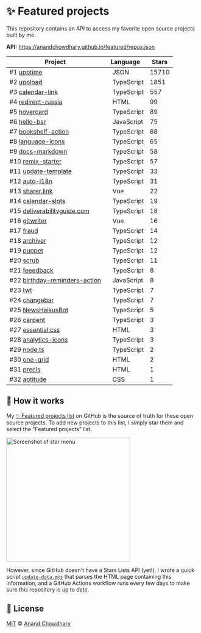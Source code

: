 # ✨ Featured projects

This repository contains an API to access my favorite open source projects built by me.

**API:** https://anandchowdhary.github.io/featured/repos.json

<!--start:generated-->

| Project | Language | Stars |
| ------- | -------- | ----------- |
| #1 [upptime](https://github.com/upptime/upptime) | <img alt="" src="https://images.weserv.nl/?url=img.spacergif.org/v1/20x20/292929.png&mask=circle" width="10" height="10"> JSON | 15710 |
| #2 [uppload](https://github.com/elninotech/uppload) | <img alt="" src="https://images.weserv.nl/?url=img.spacergif.org/v1/20x20/3178c6.png&mask=circle" width="10" height="10"> TypeScript | 1851 |
| #3 [calendar-link](https://github.com/AnandChowdhary/calendar-link) | <img alt="" src="https://images.weserv.nl/?url=img.spacergif.org/v1/20x20/3178c6.png&mask=circle" width="10" height="10"> TypeScript | 557 |
| #4 [redirect-russia](https://github.com/pabio/redirect-russia) | <img alt="" src="https://images.weserv.nl/?url=img.spacergif.org/v1/20x20/e34c26.png&mask=circle" width="10" height="10"> HTML | 99 |
| #5 [hovercard](https://github.com/AnandChowdhary/hovercard) | <img alt="" src="https://images.weserv.nl/?url=img.spacergif.org/v1/20x20/3178c6.png&mask=circle" width="10" height="10"> TypeScript | 89 |
| #6 [hello-bar](https://github.com/AnandChowdhary/hello-bar) | <img alt="" src="https://images.weserv.nl/?url=img.spacergif.org/v1/20x20/f1e05a.png&mask=circle" width="10" height="10"> JavaScript | 75 |
| #7 [bookshelf-action](https://github.com/AnandChowdhary/bookshelf-action) | <img alt="" src="https://images.weserv.nl/?url=img.spacergif.org/v1/20x20/3178c6.png&mask=circle" width="10" height="10"> TypeScript | 68 |
| #8 [language-icons](https://github.com/AnandChowdhary/language-icons) | <img alt="" src="https://images.weserv.nl/?url=img.spacergif.org/v1/20x20/3178c6.png&mask=circle" width="10" height="10"> TypeScript | 65 |
| #9 [docs-markdown](https://github.com/AnandChowdhary/docs-markdown) | <img alt="" src="https://images.weserv.nl/?url=img.spacergif.org/v1/20x20/3178c6.png&mask=circle" width="10" height="10"> TypeScript | 58 |
| #10 [remix-starter](https://github.com/AnandChowdhary/remix-starter) | <img alt="" src="https://images.weserv.nl/?url=img.spacergif.org/v1/20x20/3178c6.png&mask=circle" width="10" height="10"> TypeScript | 57 |
| #11 [update-template](https://github.com/AnandChowdhary/update-template) | <img alt="" src="https://images.weserv.nl/?url=img.spacergif.org/v1/20x20/3178c6.png&mask=circle" width="10" height="10"> TypeScript | 33 |
| #12 [auto-i18n](https://github.com/AnandChowdhary/auto-i18n) | <img alt="" src="https://images.weserv.nl/?url=img.spacergif.org/v1/20x20/3178c6.png&mask=circle" width="10" height="10"> TypeScript | 31 |
| #13 [sharer.link](https://github.com/AnandChowdhary/sharer.link) | <img alt="" src="https://images.weserv.nl/?url=img.spacergif.org/v1/20x20/41b883.png&mask=circle" width="10" height="10"> Vue | 22 |
| #14 [calendar-slots](https://github.com/AnandChowdhary/calendar-slots) | <img alt="" src="https://images.weserv.nl/?url=img.spacergif.org/v1/20x20/3178c6.png&mask=circle" width="10" height="10"> TypeScript | 19 |
| #15 [deliverabilityguide.com](https://github.com/AnandChowdhary/deliverabilityguide.com) | <img alt="" src="https://images.weserv.nl/?url=img.spacergif.org/v1/20x20/3178c6.png&mask=circle" width="10" height="10"> TypeScript | 18 |
| #16 [gitwriter](https://github.com/AnandChowdhary/gitwriter) | <img alt="" src="https://images.weserv.nl/?url=img.spacergif.org/v1/20x20/41b883.png&mask=circle" width="10" height="10"> Vue | 16 |
| #17 [fraud](https://github.com/AnandChowdhary/fraud) | <img alt="" src="https://images.weserv.nl/?url=img.spacergif.org/v1/20x20/3178c6.png&mask=circle" width="10" height="10"> TypeScript | 14 |
| #18 [archiver](https://github.com/AnandChowdhary/archiver) | <img alt="" src="https://images.weserv.nl/?url=img.spacergif.org/v1/20x20/3178c6.png&mask=circle" width="10" height="10"> TypeScript | 12 |
| #19 [puppet](https://github.com/AnandChowdhary/puppet) | <img alt="" src="https://images.weserv.nl/?url=img.spacergif.org/v1/20x20/3178c6.png&mask=circle" width="10" height="10"> TypeScript | 12 |
| #20 [scrub](https://github.com/AnandChowdhary/scrub) | <img alt="" src="https://images.weserv.nl/?url=img.spacergif.org/v1/20x20/3178c6.png&mask=circle" width="10" height="10"> TypeScript | 11 |
| #21 [feeedback](https://github.com/AnandChowdhary/feeedback) | <img alt="" src="https://images.weserv.nl/?url=img.spacergif.org/v1/20x20/3178c6.png&mask=circle" width="10" height="10"> TypeScript | 8 |
| #22 [birthday-reminders-action](https://github.com/AnandChowdhary/birthday-reminders-action) | <img alt="" src="https://images.weserv.nl/?url=img.spacergif.org/v1/20x20/f1e05a.png&mask=circle" width="10" height="10"> JavaScript | 8 |
| #23 [twt](https://github.com/AnandChowdhary/twt) | <img alt="" src="https://images.weserv.nl/?url=img.spacergif.org/v1/20x20/3178c6.png&mask=circle" width="10" height="10"> TypeScript | 7 |
| #24 [changebar](https://github.com/AnandChowdhary/changebar) | <img alt="" src="https://images.weserv.nl/?url=img.spacergif.org/v1/20x20/3178c6.png&mask=circle" width="10" height="10"> TypeScript | 7 |
| #25 [NewsHaikusBot](https://github.com/AnandChowdhary/NewsHaikusBot) | <img alt="" src="https://images.weserv.nl/?url=img.spacergif.org/v1/20x20/3178c6.png&mask=circle" width="10" height="10"> TypeScript | 5 |
| #26 [carpent](https://github.com/AnandChowdhary/carpent) | <img alt="" src="https://images.weserv.nl/?url=img.spacergif.org/v1/20x20/3178c6.png&mask=circle" width="10" height="10"> TypeScript | 3 |
| #27 [essential.css](https://github.com/AnandChowdhary/essential.css) | <img alt="" src="https://images.weserv.nl/?url=img.spacergif.org/v1/20x20/e34c26.png&mask=circle" width="10" height="10"> HTML | 3 |
| #28 [analytics-icons](https://github.com/AnandChowdhary/analytics-icons) | <img alt="" src="https://images.weserv.nl/?url=img.spacergif.org/v1/20x20/3178c6.png&mask=circle" width="10" height="10"> TypeScript | 3 |
| #29 [node.ts](https://github.com/AnandChowdhary/node.ts) | <img alt="" src="https://images.weserv.nl/?url=img.spacergif.org/v1/20x20/3178c6.png&mask=circle" width="10" height="10"> TypeScript | 2 |
| #30 [one-grid](https://github.com/AnandChowdhary/one-grid) | <img alt="" src="https://images.weserv.nl/?url=img.spacergif.org/v1/20x20/e34c26.png&mask=circle" width="10" height="10"> HTML | 2 |
| #31 [precis](https://github.com/AnandChowdhary/precis) | <img alt="" src="https://images.weserv.nl/?url=img.spacergif.org/v1/20x20/e34c26.png&mask=circle" width="10" height="10"> HTML | 1 |
| #32 [aptitude](https://github.com/AnandChowdhary/aptitude) | <img alt="" src="https://images.weserv.nl/?url=img.spacergif.org/v1/20x20/663399.png&mask=circle" width="10" height="10"> CSS | 1 |

<!--end:generated-->

## 🙋 How it works

My [✨ Featured projects list](https://github.com/stars/AnandChowdhary/lists/featured-projects) on GitHub is the source of truth for these open source projects. To add new projects to this list, I simply star them and select the "Featured projects" list.

<img width="325" alt="Screenshot of star menu" src="https://user-images.githubusercontent.com/2841780/187377130-02ca9e72-2ee3-4d8b-8b1c-2c8dcc269c87.png">

However, since GitHub doesn't have a Stars Lists API (yet!), I wrote a quick script [`update-data.mjs`](./update-data.mjs) that parses the HTML page containing this information, and a GitHub Actions workflow runs every few days to make sure this repository is up to date.

## 📄 License

[MIT](./LICENSE) © [Anand Chowdhary](https://anandchowdhary.com)
